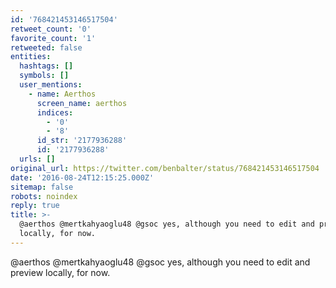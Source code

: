 ```yaml
---
id: '768421453146517504'
retweet_count: '0'
favorite_count: '1'
retweeted: false
entities:
  hashtags: []
  symbols: []
  user_mentions:
    - name: Aerthos
      screen_name: aerthos
      indices:
        - '0'
        - '8'
      id_str: '2177936288'
      id: '2177936288'
  urls: []
original_url: https://twitter.com/benbalter/status/768421453146517504
date: '2016-08-24T12:15:25.000Z'
sitemap: false
robots: noindex
reply: true
title: >-
  @aerthos @mertkahyaoglu48 @gsoc yes, although you need to edit and preview
  locally, for now.
---
```


@aerthos @mertkahyaoglu48 @gsoc yes, although you need to edit and preview locally, for now.